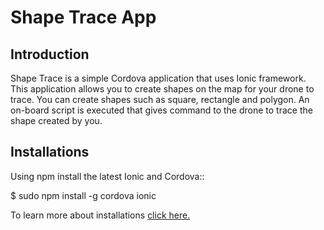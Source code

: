 <!--
#
# Licensed to the Apache Software Foundation (ASF) under one
# or more contributor license agreements.  See the NOTICE file
# distributed with this work for additional information
# regarding copyright ownership.  The ASF licenses this file
# to you under the Apache License, Version 2.0 (the
# "License"); you may not use this file except in compliance
# with the License.  You may obtain a copy of the License at
#
# http://www.apache.org/licenses/LICENSE-2.0
#
# Unless required by applicable law or agreed to in writing,
# software distributed under the License is distributed on an
# "AS IS" BASIS, WITHOUT WARRANTIES OR CONDITIONS OF ANY
#  KIND, either express or implied.  See the License for the
# specific language governing permissions and limitations
# under the License.
#
-->


# Shape Trace App

## Introduction

Shape Trace is a simple Cordova application that uses Ionic framework.
This application allows you to create shapes on the map for your
drone to trace. You can create shapes such as square, rectangle
and polygon. An on-board script is executed that gives command to
the drone to trace the shape created by you.

## Installations

Using npm install the latest Ionic and Cordova::

   $ sudo npm install -g cordova ionic

To learn more about installations [click here.](http://docs.flytbase.com/docs/FlytApps/Web_MobileApps.html)


